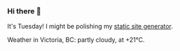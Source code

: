 ### Hi there :wave:

It's Tuesday! I might be polishing my [static site generator](https://github.com/bewuethr/pandoc-bash-blog).

Weather in Victoria, BC: partly cloudy, at +21°C.
